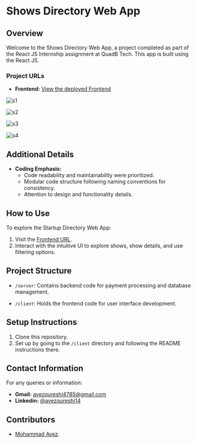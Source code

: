 # Shows Directory Web App

## Overview
Welcome to the Shows Directory Web App, a project completed as part of the React JS  Internship assignment at QuadB Tech. This app is built using the React JS.

### Project URLs
- **Frontend:** [View the deployed Frontend](https://avez-voxel-fullstack.netlify.app/)


![s1](https://github.com/avezqureshi14/avez-voxel-full-stack-dev/assets/95353195/4e578790-bbb4-427d-9c18-be4e1f0999eb)

![s2](https://github.com/avezqureshi14/avez-voxel-full-stack-dev/assets/95353195/c3536641-ebae-48ab-892f-d4a2b64fa90f)

![s3](https://github.com/avezqureshi14/avez-voxel-full-stack-dev/assets/95353195/6be6e8fc-09ad-4210-ace0-70847f8b5687)

![s4](https://github.com/avezqureshi14/avez-voxel-full-stack-dev/assets/95353195/587b3fb3-8150-4ba1-b4f7-62fab589a58a)


## Additional Details
- **Coding Emphasis:**
  - Code readability and maintainability were prioritized.
  - Modular code structure following naming conventions for consistency.
  - Attention to design and functionality details.

## How to Use
To explore the Startup Directory Web App:
1. Visit the [Frontend URL](https://avez-voxel-fullstack.netlify.app/).
2. Interact with the intuitive UI to explore shows, show details, and use filtering options.

## Project Structure

- `/server`: Contains backend code for payment processing and database management.
  
- `/client`: Holds the frontend code for user interface development.

## Setup Instructions

1. Clone this repository.
2. Set up by going to the `/client` directory and following the README instructions there.


## Contact Information
For any queries or information:
- **Gmail:** avezqureshi4785@gmail.com
- **Linkedin:** [@avezqureshi14](https://www.linkedin.com/in/avezqureshi14/)

## Contributors

- [Mohammad Avez](https://github.com/avezqureshi14): 
